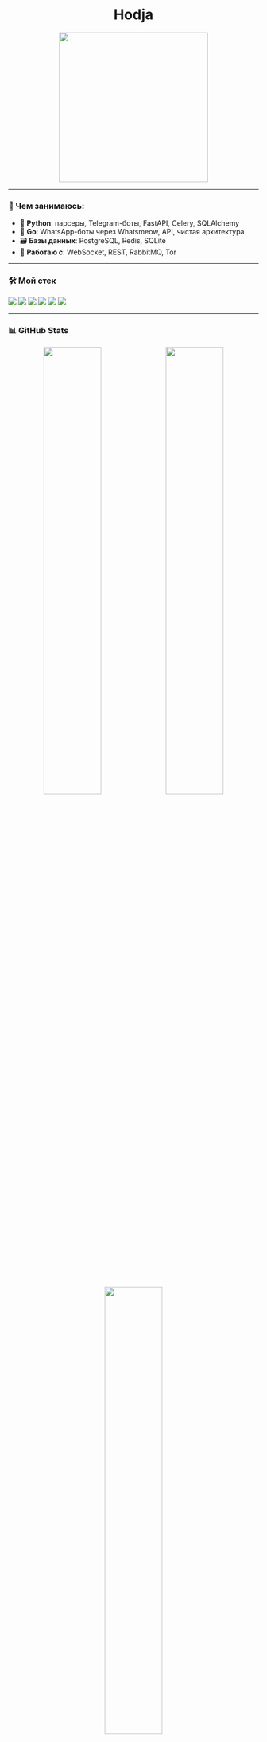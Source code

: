 <h1 align="center">Hodja</h1>


<p align="center">
  <img src="https://media.giphy.com/media/xT9IgzoKnwFNmISR8I/giphy.gif" width="300"/>
</p>

---

### 🚀 Чем занимаюсь:

- 🐍 **Python**: парсеры, Telegram-боты, FastAPI, Celery, SQLAlchemy
- 🦫 **Go**: WhatsApp-боты через Whatsmeow, API, чистая архитектура
- 🗃 **Базы данных**: PostgreSQL, Redis, SQLite
- 📡 **Работаю с**: WebSocket, REST, RabbitMQ, Tor

---

### 🛠 Мой стек

<p align="left">
  <img src="https://img.shields.io/badge/Python-3670A0?style=for-the-badge&logo=python&logoColor=ffdd54"/>
  <img src="https://img.shields.io/badge/Go-00ADD8?style=for-the-badge&logo=go&logoColor=white"/>
  <img src="https://img.shields.io/badge/PostgreSQL-316192?style=for-the-badge&logo=postgresql&logoColor=white"/>
  <img src="https://img.shields.io/badge/Redis-DC382D?style=for-the-badge&logo=redis&logoColor=white"/>
  <img src="https://img.shields.io/badge/FastAPI-009688?style=for-the-badge&logo=fastapi&logoColor=white"/>
  <img src="https://img.shields.io/badge/Telegram%20Bot-2CA5E0?style=for-the-badge&logo=telegram&logoColor=white"/>
</p>

---

### 📊 GitHub Stats

<p align="center">
  <img src="https://github-readme-stats.vercel.app/api?username=utofa&show_icons=true&theme=radical" width="48%" />
  <img src="https://github-readme-streak-stats.herokuapp.com/?user=utofa&theme=radical" width="48%" />
</p>

<p align="center">
  <img src="https://github-readme-stats.vercel.app/api/top-langs/?username=utofa&layout=compact&theme=radical" width="48%" />
</p>

---

### 📫 Связаться со мной

<p align="left">
  <a href="https://t.me/hodja_kas" target="_blank">
    <img src="https://img.shields.io/badge/Telegram-2CA5E0?style=for-the-badge&logo=telegram&logoColor=white" alt="Telegram"/>
  </a>
  <a href="mailto:utofautofa@gmail.com">
    <img src="https://img.shields.io/badge/Email-D14836?style=for-the-badge&logo=gmail&logoColor=white" alt="Email"/>
  </a>
</p>

---

### 💬 Мотто

> «Чистый код — как чистый разум. Если не можешь объяснить — перепиши.»
